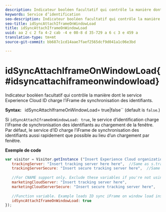 ```yaml
---
description: Indicateur booléen facultatif qui contrôle la manière dont le service Experience Cloud ID charge l’iFrame de synchronisation des identifiants.
keywords: Service d’identification
seo-description: Indicateur booléen facultatif qui contrôle la manière dont le service Experience Cloud ID charge l’iFrame de synchronisation des identifiants.
seo-title: idSyncAttachIframeOnWindowLoad
title: idSyncAttachIframeOnWindowLoad
uuid: aa 2 c 2 fa 4-2 cab -4 e 08-8 d 35-729 a 6 c 3 e 459 a
translation-type: tm+mt
source-git-commit: bb687c1cd14aae7faef2565dcf9d041a1c06e3bd

---
```



# idSyncAttachIframeOnWindowLoad{#idsyncattachiframeonwindowload}

Indicateur booléen facultatif qui contrôle la manière dont le service Experience Cloud ID charge l’iFrame de synchronisation des identifiants.

**Syntax:** ` `idSyncAttachIframeOnWindowLoad= true|false`` (default is `false`.)

Si `idSyncAttachIframeOnWindowLoad: true`, le service d’identification charge l’iFrame de synchronisation des identifiants au chargement de la fenêtre. Par défaut, le service d’ID charge l’iFrame de synchronisation des identifiants aussi rapidement que possible au lieu d’un chargement par fenêtre.

**Exemple de code**

```js
var visitor = Visitor.getInstance ("Insert Experience Cloud organization ID here",{ 
   trackingServer: "Insert tracking server here here",  //Same as s.trackingServer 
   trackingServerSecure: "Insert secure tracking server here",  //Same as s.trackingServerSecure 
 
   //For CNAME support only. Exclude these variables if you're not using CNAME 
   marketingCloudServer: "Insert tracking server here", 
   marketingCloudServerSecure: "Insert secure tracking server here", 
 
   //Function variable. Example loads ID sync iFrame on window load instad of ASAP. 
   idSyncAttachIframeOnWindowLoad: true 
});
```

